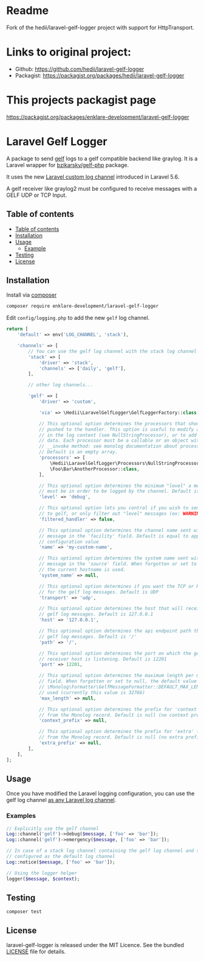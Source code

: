 # Readme
Fork of the hedii/laravel-gelf-logger project with support for HttpTransport.

# Links to original project:
* Github: https://github.com/hedii/laravel-gelf-logger
* Packagist: https://packagist.org/packages/hedii/laravel-gelf-logger

# This projects packagist page
https://packagist.org/packages/enklare-development/laravel-gelf-logger


# Laravel Gelf Logger

A package to send [gelf](http://docs.graylog.org/en/2.1/pages/gelf.html) logs to a gelf compatible backend like graylog. It is a Laravel wrapper for [bzikarsky/gelf-php](https://github.com/bzikarsky/gelf-php) package.

It uses the new [Laravel custom log channel](https://laravel.com/docs/master/logging) introduced in Laravel 5.6.

A gelf receiver like graylog2 must be configured to receive messages with a GELF UDP or TCP Input.

## Table of contents

- [Table of contents](#table-of-contents)
- [Installation](#installation)
- [Usage](#usage)
  - [Example](#example)
- [Testing](#testing)
- [License](#license)

## Installation

Install via [composer](https://getcomposer.org/doc/00-intro.md)

```sh
composer require enklare-development/laravel-gelf-logger
```

Edit `config/logging.php` to add the new `gelf` log channel.

```php
return [
    'default' => env('LOG_CHANNEL', 'stack'),

    'channels' => [
        // You can use the gelf log channel with the stack log channel
        'stack' => [
            'driver' => 'stack',
            'channels' => ['daily', 'gelf'],
        ],

        // other log channels...

        'gelf' => [
            'driver' => 'custom',

            'via' => \Hedii\LaravelGelfLogger\GelfLoggerFactory::class,

            // This optional option determines the processors that should be
            // pushed to the handler. This option is useful to modify a field
            // in the log context (see NullStringProcessor), or to add extra
            // data. Each processor must be a callable or an object with an
            // __invoke method: see monolog documentation about processors.
            // Default is an empty array.
            'processors' => [
                \Hedii\LaravelGelfLogger\Processors\NullStringProcessor::class,
                \Foo\Bar\AnotherProcessor::class,
            ],

            // This optional option determines the minimum "level" a message
            // must be in order to be logged by the channel. Default is 'debug'
            'level' => 'debug',

            // This optional option lets you control if you wish to send "level" and higher
            // to gelf, or only filter out "level" messages (ex: WARNING, ERROR, CRITICAL or only WARNING and not any other levels) 
            'filtered_handler' => false,

            // This optional option determines the channel name sent with the
            // message in the 'facility' field. Default is equal to app.env
            // configuration value
            'name' => 'my-custom-name',

            // This optional option determines the system name sent with the
            // message in the 'source' field. When forgotten or set to null,
            // the current hostname is used.
            'system_name' => null,

            // This optional option determines if you want the TCP or HTTP transport
            // for the gelf log messages. Default is UDP
            'transport' => 'udp',

            // This optional option determines the host that will receive the
            // gelf log messages. Default is 127.0.0.1
            'host' => '127.0.0.1',

            // This optional option determines the api endpoint path that receives
            // gelf log messages. Default is '/'
            'path' => '/',

            // This optional option determines the port on which the gelf
            // receiver host is listening. Default is 12201
            'port' => 12201,

            // This optional option determines the maximum length per message
            // field. When forgotten or set to null, the default value of 
            // \Monolog\Formatter\GelfMessageFormatter::DEFAULT_MAX_LENGTH is
            // used (currently this value is 32766)
            'max_length' => null,

            // This optional option determines the prefix for 'context' fields
            // from the Monolog record. Default is null (no context prefix)
            'context_prefix' => null,

            // This optional option determines the prefix for 'extra' fields
            // from the Monolog record. Default is null (no extra prefix) 
            'extra_prefix' => null,
        ],
    ],
];
```

## Usage 

Once you have modified the Laravel logging configuration, you can use the gelf log channel [as any Laravel log channel](https://laravel.com/docs/master/logging#writing-log-messages).

### Examples

```php
// Explicitly use the gelf channel
Log::channel('gelf')->debug($message, ['foo' => 'bar']);
Log::channel('gelf')->emergency($message, ['foo' => 'bar']);

// In case of a stack log channel containing the gelf log channel and stack
// configured as the default log channel
Log::notice($message, ['foo' => 'bar']);

// Using the logger helper
logger($message, $context);
```

## Testing

```
composer test
```

## License

laravel-gelf-logger is released under the MIT Licence. See the bundled [LICENSE](https://github.com/enklare-development/laravel-gelf-logger/blob/master/LICENSE.md) file for details.
